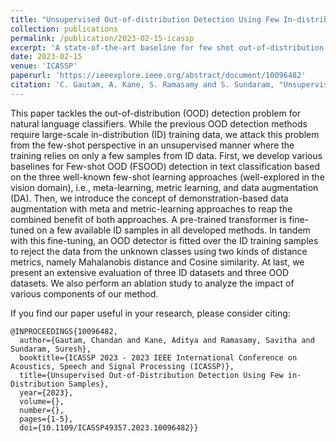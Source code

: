 ```yaml
---
title: "Unsupervised Out-of-distribution Detection Using Few In-distribution Samples"
collection: publications
permalink: /publication/2023-02-15-icassp
excerpt: 'A state-of-the-art baseline for few shot out-of-distribution detection in NLP.'
date: 2023-02-15
venue: 'ICASSP'
paperurl: 'https://ieeexplore.ieee.org/abstract/document/10096482'
citation: 'C. Gautam, A. Kane, S. Ramasamy and S. Sundaram, "Unsupervised Out-of-Distribution Detection Using Few in-Distribution Samples," ICASSP 2023 - 2023 IEEE International Conference on Acoustics, Speech and Signal Processing (ICASSP), Rhodes Island, Greece, 2023, pp. 1-5, doi: 10.1109/ICASSP49357.2023.10096482.'
---
```


This paper tackles the out-of-distribution (OOD) detection
problem for natural language classifiers. While the previous
OOD detection methods require large-scale in-distribution
(ID) training data, we attack this problem from the few-shot
perspective in an unsupervised manner where the training
relies on only a few samples from ID data. First, we develop
various baselines for Few-shot OOD (FSOOD) detection in
text classification based on the three well-known few-shot
learning approaches (well-explored in the vision domain), i.e.,
meta-learning, metric learning, and data augmentation (DA).
Then, we introduce the concept of demonstration-based data
augmentation with meta and metric-learning approaches to
reap the combined benefit of both approaches. A pre-trained
transformer is fine-tuned on a few available ID samples in all
developed methods. In tandem with this fine-tuning, an OOD
detector is fitted over the ID training samples to reject the data
from the unknown classes using two kinds of distance metrics,
namely Mahalanobis distance and Cosine similarity. At last,
we present an extensive evaluation of three ID datasets and
three OOD datasets. We also perform an ablation study to
analyze the impact of various components of our method.

If you find our paper useful in your research, please consider citing:
```
@INPROCEEDINGS{10096482,
  author={Gautam, Chandan and Kane, Aditya and Ramasamy, Savitha and Sundaram, Suresh},
  booktitle={ICASSP 2023 - 2023 IEEE International Conference on Acoustics, Speech and Signal Processing (ICASSP)}, 
  title={Unsupervised Out-of-Distribution Detection Using Few in-Distribution Samples}, 
  year={2023},
  volume={},
  number={},
  pages={1-5},
  doi={10.1109/ICASSP49357.2023.10096482}}
```